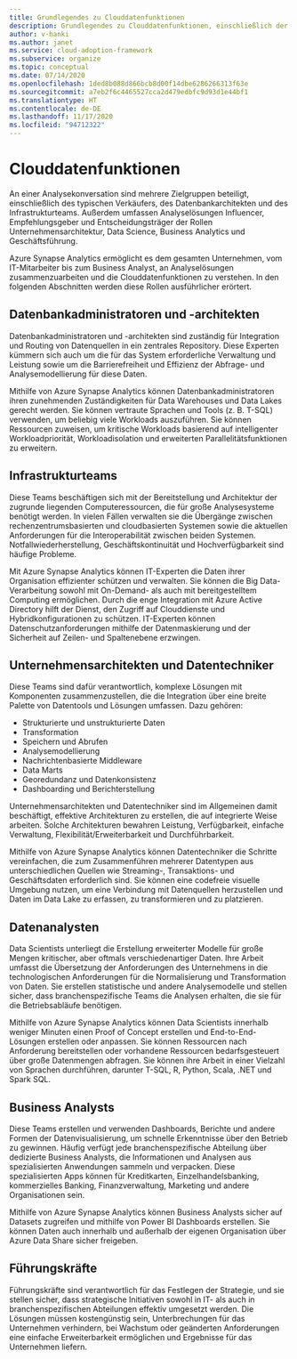 ```yaml
---
title: Grundlegendes zu Clouddatenfunktionen
description: Grundlegendes zu Clouddatenfunktionen, einschließlich der Quelle der Funktionalität, des Umfangs und der Ergebnisse.
author: v-hanki
ms.author: janet
ms.service: cloud-adoption-framework
ms.subservice: organize
ms.topic: conceptual
ms.date: 07/14/2020
ms.openlocfilehash: 1ded8b088d866bcb8d00f14dbe6286266313f63e
ms.sourcegitcommit: a7eb2f6c4465527cca2d479edbfc9d93d1e44bf1
ms.translationtype: HT
ms.contentlocale: de-DE
ms.lasthandoff: 11/17/2020
ms.locfileid: "94712322"
---
```

# <a name="cloud-data-functions"></a>Clouddatenfunktionen

An einer Analysekonversation sind mehrere Zielgruppen beteiligt, einschließlich des typischen Verkäufers, des Datenbankarchitekten und des Infrastrukturteams. Außerdem umfassen Analyselösungen Influencer, Empfehlungsgeber und Entscheidungsträger der Rollen Unternehmensarchitektur, Data Science, Business Analytics und Geschäftsführung.

Azure Synapse Analytics ermöglicht es dem gesamten Unternehmen, vom IT-Mitarbeiter bis zum Business Analyst, an Analyselösungen zusammenzuarbeiten und die Clouddatenfunktionen zu verstehen. In den folgenden Abschnitten werden diese Rollen ausführlicher erörtert.

## <a name="database-administrators-and-architects"></a>Datenbankadministratoren und -architekten

Datenbankadministratoren und -architekten sind zuständig für Integration und Routing von Datenquellen in ein zentrales Repository. Diese Experten kümmern sich auch um die für das System erforderliche Verwaltung und Leistung sowie um die Barrierefreiheit und Effizienz der Abfrage- und Analysemodellierung für diese Daten.

Mithilfe von Azure Synapse Analytics können Datenbankadministratoren ihren zunehmenden Zuständigkeiten für Data Warehouses und Data Lakes gerecht werden. Sie können vertraute Sprachen und Tools (z. B. T-SQL) verwenden, um beliebig viele Workloads auszuführen. Sie können Ressourcen zuweisen, um kritische Workloads basierend auf intelligenter Workloadpriorität, Workloadisolation und erweiterten Parallelitätsfunktionen zu erweitern.

## <a name="infrastructure-teams"></a>Infrastrukturteams

Diese Teams beschäftigen sich mit der Bereitstellung und Architektur der zugrunde liegenden Computeressourcen, die für große Analysesysteme benötigt werden. In vielen Fällen verwalten sie die Übergänge zwischen rechenzentrumsbasierten und cloudbasierten Systemen sowie die aktuellen Anforderungen für die Interoperabilität zwischen beiden Systemen. Notfallwiederherstellung, Geschäftskontinuität und Hochverfügbarkeit sind häufige Probleme.

Mit Azure Synapse Analytics können IT-Experten die Daten ihrer Organisation effizienter schützen und verwalten. Sie können die Big Data-Verarbeitung sowohl mit On-Demand- als auch mit bereitgestelltem Computing ermöglichen. Durch die enge Integration mit Azure Active Directory hilft der Dienst, den Zugriff auf Clouddienste und Hybridkonfigurationen zu schützen. IT-Experten können Datenschutzanforderungen mithilfe der Datenmaskierung und der Sicherheit auf Zeilen- und Spaltenebene erzwingen.

## <a name="enterprise-architects-and-data-engineers"></a>Unternehmensarchitekten und Datentechniker

Diese Teams sind dafür verantwortlich, komplexe Lösungen mit Komponenten zusammenzustellen, die die Integration über eine breite Palette von Datentools und Lösungen umfassen. Dazu gehören:

- Strukturierte und unstrukturierte Daten
- Transformation
- Speichern und Abrufen
- Analysemodellierung
- Nachrichtenbasierte Middleware
- Data Marts
- Georedundanz und Datenkonsistenz
- Dashboarding und Berichterstellung

 Unternehmensarchitekten und Datentechniker sind im Allgemeinen damit beschäftigt, effektive Architekturen zu erstellen, die auf integrierte Weise arbeiten. Solche Architekturen bewahren Leistung, Verfügbarkeit, einfache Verwaltung, Flexibilität/Erweiterbarkeit und Durchführbarkeit.

Mithilfe von Azure Synapse Analytics können Datentechniker die Schritte vereinfachen, die zum Zusammenführen mehrerer Datentypen aus unterschiedlichen Quellen wie Streaming-, Transaktions- und Geschäftsdaten erforderlich sind. Sie können eine codefreie visuelle Umgebung nutzen, um eine Verbindung mit Datenquellen herzustellen und Daten im Data Lake zu erfassen, zu transformieren und zu platzieren.

## <a name="data-scientists"></a>Datenanalysten

Data Scientists unterliegt die Erstellung erweiterter Modelle für große Mengen kritischer, aber oftmals verschiedenartiger Daten. Ihre Arbeit umfasst die Übersetzung der Anforderungen des Unternehmens in die technologischen Anforderungen für die Normalisierung und Transformation von Daten. Sie erstellen statistische und andere Analysemodelle und stellen sicher, dass branchenspezifische Teams die Analysen erhalten, die sie für die Betriebsabläufe benötigen.

Mithilfe von Azure Synapse Analytics können Data Scientists innerhalb weniger Minuten einen Proof of Concept erstellen und End-to-End-Lösungen erstellen oder anpassen. Sie können Ressourcen nach Anforderung bereitstellen oder vorhandene Ressourcen bedarfsgesteuert über große Datenmengen abfragen. Sie können ihre Arbeit in einer Vielzahl von Sprachen durchführen, darunter T-SQL, R, Python, Scala, .NET und Spark SQL.

## <a name="business-analysts"></a>Business Analysts

Diese Teams erstellen und verwenden Dashboards, Berichte und andere Formen der Datenvisualisierung, um schnelle Erkenntnisse über den Betrieb zu gewinnen. Häufig verfügt jede branchenspezifische Abteilung über dedizierte Business Analysts, die Informationen und Analysen aus spezialisierten Anwendungen sammeln und verpacken. Diese spezialisierten Apps können für Kreditkarten, Einzelhandelsbanking, kommerzielles Banking, Finanzverwaltung, Marketing und andere Organisationen sein.

Mithilfe von Azure Synapse Analytics können Business Analysts sicher auf Datasets zugreifen und mithilfe von Power BI Dashboards erstellen. Sie können Daten auch innerhalb und außerhalb der eigenen Organisation über Azure Data Share sicher freigeben.

## <a name="executives"></a>Führungskräfte

Führungskräfte sind verantwortlich für das Festlegen der Strategie, und sie stellen sicher, dass strategische Initiativen sowohl in IT- als auch in branchenspezifischen Abteilungen effektiv umgesetzt werden. Die Lösungen müssen kostengünstig sein, Unterbrechungen für das Unternehmen verhindern, bei Wachstum oder geänderten Anforderungen eine einfache Erweiterbarkeit ermöglichen und Ergebnisse für das Unternehmen liefern.
